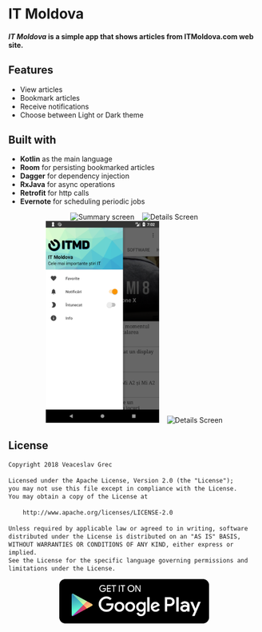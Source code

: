 # IT Moldova #

#### _IT Moldova_ is a simple app that shows articles from ITMoldova.com web site. ####

## Features ##
 - View articles
 - Bookmark articles
 - Receive notifications
 - Choose between Light or Dark theme

## Built with ##
 - **Kotlin** as the main language
 - **Room** for persisting bookmarked articles
 - **Dagger** for dependency injection
 - **RxJava** for async operations
 - **Retrofit** for http calls
 - **Evernote** for scheduling periodic jobs

<div align="center">
        <img width="45%" src="screenshots/dark_nav_drawer.png" alt="Summary screen"</img>
        <img height="0" width="8px">
        <img width="45%" src="screenshots/dark_list.png" alt="Details Screen"></img>
</div>

<div align="center">
        <img width="45%" src="screenshots/white_nav_drawer.png" alt="Summary screen"</img>
        <img height="0" width="8px">
        <img width="45%" src="screenshots/white_list.png" alt="Details Screen"></img>
</div>

License
-------

    Copyright 2018 Veaceslav Grec

    Licensed under the Apache License, Version 2.0 (the "License");
    you may not use this file except in compliance with the License.
    You may obtain a copy of the License at

        http://www.apache.org/licenses/LICENSE-2.0

    Unless required by applicable law or agreed to in writing, software
    distributed under the License is distributed on an "AS IS" BASIS,
    WITHOUT WARRANTIES OR CONDITIONS OF ANY KIND, either express or implied.
    See the License for the specific language governing permissions and
    limitations under the License.

<p align="center">
<a href="https://play.google.com/store/apps/details?id=com.itmd2" target="_blank"><img src="screenshots/google-play-badge.png"</img></a>
</p>
